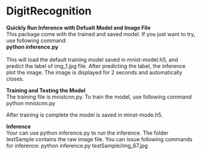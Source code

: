 # DigitRecognition
<b> Quickly Run Inference with Defualt Model and Image File </b><br/>
This package come with the trained and saved model. If you just want to try, use following command:<br/>
<b>python inference.py </b><br/> <br/>
This will load the default training model saved in mnist-model.h5, and predict the label of img_1.jpg file. After predicting the label, the inference plot the image. The image is displayed for 2 seconds and automatically closes.

<b> Training and Testing the Model </b><br/>
The training file is mnistcnn.py. To train the model, use following command<br>
python mnistcnn.py<br/>

After training is complete the model is saved in minst-mode.h5. </br>

<b> Inference </b><br/>
Your can use python inference.py <Raw Image File Name> to run the inference. The folder testSample contains the raw image file. You can issue following commands for inference:
python inference.py testSample/img_67.jpg 
